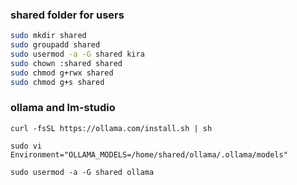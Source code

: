 ### shared folder for users

```bash
sudo mkdir shared
sudo groupadd shared
sudo usermod -a -G shared kira
sudo chown :shared shared
sudo chmod g+rwx shared
sudo chmod g+s shared
```
### ollama and lm-studio

```
curl -fsSL https://ollama.com/install.sh | sh

sudo vi 
Environment="OLLAMA_MODELS=/home/shared/ollama/.ollama/models"

sudo usermod -a -G shared ollama

```
